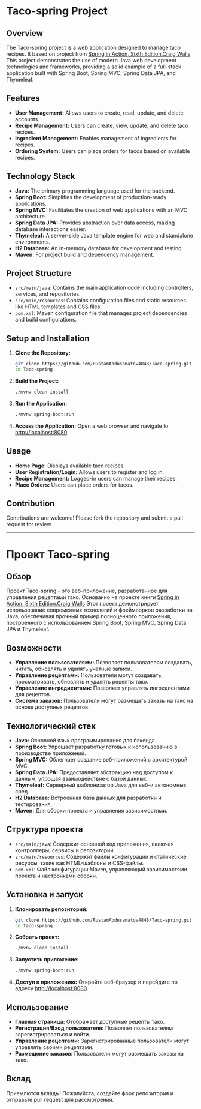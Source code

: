 # Taco-spring Project

## Overview
The Taco-spring project is a web application designed to manage taco recipes. It based on project from [Spring in Action, Sixth Edition.Craig Walls](https://www.amazon.co.uk/Spring-Action-Sixth-Craig-Walls/dp/1617297577). 
This project demonstrates the use of modern Java web development technologies and frameworks, 
providing a solid example of a full-stack application built with Spring Boot, Spring MVC, Spring Data JPA, and Thymeleaf.

## Features
- **User Management:** Allows users to create, read, update, and delete accounts.
- **Recipe Management:** Users can create, view, update, and delete taco recipes.
- **Ingredient Management:** Enables management of ingredients for recipes.
- **Ordering System:** Users can place orders for tacos based on available recipes.

## Technology Stack
- **Java:** The primary programming language used for the backend.
- **Spring Boot:** Simplifies the development of production-ready applications.
- **Spring MVC:** Facilitates the creation of web applications with an MVC architecture.
- **Spring Data JPA:** Provides abstraction over data access, making database interactions easier.
- **Thymeleaf:** A server-side Java template engine for web and standalone environments.
- **H2 Database:** An in-memory database for development and testing.
- **Maven:** For project build and dependency management.

## Project Structure
- `src/main/java`: Contains the main application code including controllers, services, and repositories.
- `src/main/resources`: Contains configuration files and static resources like HTML templates and CSS files.
- `pom.xml`: Maven configuration file that manages project dependencies and build configurations.

## Setup and Installation
1. **Clone the Repository:**
    ```bash
    git clone https://github.com/RustamAbdusamatov4848/Taco-spring.git
    cd Taco-spring
    ```

2. **Build the Project:**
    ```bash
    ./mvnw clean install
    ```

3. **Run the Application:**
    ```bash
    ./mvnw spring-boot:run
    ```

4. **Access the Application:**
    Open a web browser and navigate to [http://localhost:8080](http://localhost:8080).

## Usage
- **Home Page:** Displays available taco recipes.
- **User Registration/Login:** Allows users to register and log in.
- **Recipe Management:** Logged-in users can manage their recipes.
- **Place Orders:** Users can place orders for tacos.

## Contribution
Contributions are welcome! Please fork the repository and submit a pull request for review.

---

# Проект Taco-spring

## Обзор
Проект Taco-spring - это веб-приложение, разработанное для управления рецептами тако. Основанно на проекте книги [Spring in Action, Sixth Edition.Craig Walls](https://www.amazon.co.uk/Spring-Action-Sixth-Craig-Walls/dp/1617297577)
Этот проект демонстрирует использование современных технологий и фреймворков разработки на Java, 
обеспечивая прочный пример полноценного приложения, построенного с использованием Spring Boot, Spring MVC, Spring Data JPA и Thymeleaf.

## Возможности
- **Управление пользователями:** Позволяет пользователям создавать, читать, обновлять и удалять учетные записи.
- **Управление рецептами:** Пользователи могут создавать, просматривать, обновлять и удалять рецепты тако.
- **Управление ингредиентами:** Позволяет управлять ингредиентами для рецептов.
- **Система заказов:** Пользователи могут размещать заказы на тако на основе доступных рецептов.

## Технологический стек
- **Java:** Основной язык программирования для бэкенда.
- **Spring Boot:** Упрощает разработку готовых к использованию в производстве приложений.
- **Spring MVC:** Облегчает создание веб-приложений с архитектурой MVC.
- **Spring Data JPA:** Предоставляет абстракцию над доступом к данным, упрощая взаимодействие с базой данных.
- **Thymeleaf:** Серверный шаблонизатор Java для веб-и автономных сред.
- **H2 Database:** Встроенная база данных для разработки и тестирования.
- **Maven:** Для сборки проекта и управления зависимостями.

## Структура проекта
- `src/main/java`: Содержит основной код приложения, включая контроллеры, сервисы и репозитории.
- `src/main/resources`: Содержит файлы конфигурации и статические ресурсы, такие как HTML-шаблоны и CSS-файлы.
- `pom.xml`: Файл конфигурации Maven, управляющий зависимостями проекта и настройками сборки.

## Установка и запуск
1. **Клонировать репозиторий:**
    ```bash
    git clone https://github.com/RustamAbdusamatov4848/Taco-spring.git
    cd Taco-spring
    ```

2. **Собрать проект:**
    ```bash
    ./mvnw clean install
    ```

3. **Запустить приложение:**
    ```bash
    ./mvnw spring-boot:run
    ```

4. **Доступ к приложению:**
    Откройте веб-браузер и перейдите по адресу [http://localhost:8080](http://localhost:8080).

## Использование
- **Главная страница:** Отображает доступные рецепты тако.
- **Регистрация/Вход пользователя:** Позволяет пользователям зарегистрироваться и войти.
- **Управление рецептами:** Зарегистрированные пользователи могут управлять своими рецептами.
- **Размещение заказов:** Пользователи могут размещать заказы на тако.

## Вклад
Приемлются вклады! Пожалуйста, создайте форк репозитория и отправьте pull request для рассмотрения.

